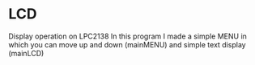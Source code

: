 # LCD
Display operation on LPC2138
In this program I made a simple MENU in which you can move up and down (mainMENU) and simple text display (mainLCD)
